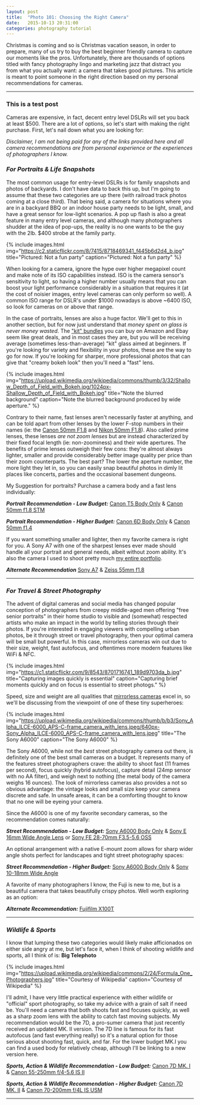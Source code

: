 ```yaml
---
layout: post
title:  "Photo 101: Choosing the Right Camera"
date:   2015-10-13 20:31:00
categories: photography tutorial
---
```


Christmas is coming and so is Christmas vacation season, in order to prepare, many of us try to buy the best beginner friendly camera to capture our moments like the pros. Unfortunately, there are thousands of options titled with fancy photography lingo and marketing jazz that distract you from what you actually want: a camera that takes good pictures. This article is meant to point someone in the right direction based on my personal recommendations for cameras.

---

### This is a test post


Cameras are expensive, in fact, decent entry level DSLRs will set you back at least $500. There are a lot of options, so let's start with making the right purchase. First, let's nail down what you are looking for:

*Disclaimer, I am not being paid for any of the links provided here and all camera recommendations are from personal experience or the experiences of photographers I know.*

### *For Portraits & Life Snapshots*

The most common usage for entry-level DSLRs is for family snapshots and photos of backyards. I don't have data to back this up, but I'm going to assume that these two categories are up there (with railroad track photos coming at a close third). That being said, a camera for situations where you are in a backyard BBQ or an indoor house party needs to be light, small, and have a great sensor for low-light scenarios. A pop up flash is also a great feature in many entry level cameras, and although many photographers shudder at the idea of pop-ups, the reality is no one wants to be the guy with the 2lb. $400 strobe at the family party.

 {% include images.html img="https://c2.staticflickr.com/8/7415/8718469341_f445b6d2d4_b.jpg" title="Pictured: Not a fun party" caption="Pictured: Not a fun party" %}

When looking for a camera, ignore the hype over higher megapixel count and make note of its ISO capabilities instead. ISO is the camera sensor's sensitivity to light, so having a higher number usually means that you can boost your light performance considerably in a situation that requires it (at the cost of noisier images, entry level cameras can only perform so well). A common ISO range for DSLR's under $1000 nowadays is above ~6400 ISO, so look for cameras on or above that range.

In the case of portraits, lenses are also a huge factor. We'll get to this in another section, but for now just understand that *money spent on glass is never money wasted*. The ["kit" bundles](http://www.amazon.com/Rebel-T5i-Camera-Telephoto-Accessory/dp/B00COSHR20/ref=sr_1_3?s=photo&ie=UTF8&qid=1444183509&sr=1-3&keywords=canon+t5i) you can buy on Amazon and Ebay seem like great deals, and in most cases they are, but you will be receiving average (sometimes less-than-average) "kit" glass aimed at beginners. If you're looking for variety and flexibility in your photos, these are the way to go for now. If you're looking for sharper, more professional photos that can give that "creamy bokeh look" then you'll need a "fast" lens.

 {% include images.html img="https://upload.wikimedia.org/wikipedia/commons/thumb/3/32/Shallow_Depth_of_Field_with_Bokeh.jpg/1024px-Shallow_Depth_of_Field_with_Bokeh.jpg" title="Note the blurred background" caption="Note the blurred background produced by wide aperture." %}

Contrary to their name, fast lenses aren't necessarily faster at anything, and can be told apart from other lenses by the lower F-stop numbers in their names (ie: the [Canon 50mm F1.8](http://www.amazon.com/Canon-50mm-1-8-Camera-Lens/dp/B00007E7JU/ref=sr_1_2?ie=UTF8&qid=1444180850&sr=8-2&keywords=50mm+f1.8) and [Nikon 50mm F1.8](http://www.amazon.com/Nikon-Focus-S-NIKKOR-Digital-Cameras/dp/B004Y1AYAC)). Also called prime lenses, these lenses *are not zoom lenses* but are instead characterized by their fixed focal length (ie: non-zoominess) and their wide apertures. The benefits of prime lenses outweigh their few cons: they're almost always lighter, smaller and provide considerably better image quality per price than their zoom counterparts. The best part? The lower the aperture number, the more light they let in, so you can easily snap beautiful photos in dimly lit places like concerts, parties and the occasional basement dungeons.    

My Suggestion for portraits? Purchase a camera body and a fast lens individually:

*__Portrait Recommendation - Low Budget:__* [Canon T5 Body Only](http://www.amazon.com/Canon-Rebel-DSLR-Camera-Body/dp/B00IYP6S2C) & [Canon 50mm f1.8 STM](http://www.amazon.com/Canon-50mm-1-8-STM-Lens/dp/B00X8MRBCW/ref=sr_1_1?s=photo&ie=UTF8&qid=1444182031&sr=1-1&keywords=canon+50mm+1.8)

*__Portrait Recommendation - Higher Budget:__* [Canon 6D Body Only](http://www.amazon.com/Canon-20-2-Digital-Camera-3-0-Inch/dp/B009B0MZ8U/ref=sr_1_1?s=photo&ie=UTF8&qid=1444182187&sr=1-1&keywords=canon+6d+body+only) & [Canon 50mm f1.4](http://www.amazon.com/Canon-Standard-Medium-Telephoto-Cameras/dp/B00009XVCZ/ref=sr_1_1?s=photo&ie=UTF8&qid=1444182257&sr=1-1&keywords=canon+50mm+1.4)

If you want something smaller and lighter, then my favorite camera is right for you. A Sony A7 with one of the sharpest lenses ever made should handle all your portrait and general needs, albeit without zoom ability. It's also the camera I used to shoot pretty much [my entire portfolio](https://photographer.lmosele.com).

*__Alternate Recommendation__* [Sony A7](http://www.bhphotovideo.com/c/product/1008114-REG/sony_ilce7_b_a7_mirrorless_digital_camera.html) & [Zeiss 55mm f1.8](http://www.bhphotovideo.com/c/product/1008124-REG/sony_sel55f18z_sonnar_t_fe_55mm.html)

---   

### *For Travel & Street Photography*

The advent of digital cameras and social media has changed popular conception of photographers from creepy middle-aged men offering "free senior portraits" in their home studio to visible and (somewhat) respected artists who make an impact in the world by telling stories through their photos. If you're interested in engaging viewers with compelling urban photos, be it through street or travel photography, then your optimal camera will be small but powerful. In this case, mirrorless cameras win out due to their size, weight, fast autofocus, and oftentimes more modern features like WiFi & NFC.

 {% include images.html img="https://c1.staticflickr.com/9/8543/8701716741_189d9703da_b.jpg" title="Capturing images quickly is essential" caption="Capturing brief moments quickly and on focus is essential to street photogs." %}

Speed, size and weight are all qualities that [mirrorless cameras](http://www.techradar.com/us/news/photography-video-capture/cameras/best-compact-system-camera-2013-the-best-models-reviewed-960832) excel in, so we'll be discussing from the viewpoint of one of these tiny superheroes:

 {% include images.html img="https://upload.wikimedia.org/wikipedia/commons/thumb/b/b3/Sony_Alpha_ILCE-6000_APS-C-frame_camera_with_lens.jpeg/640px-Sony_Alpha_ILCE-6000_APS-C-frame_camera_with_lens.jpeg" title="The Sony A6000" caption="The Sony A6000" %}

 The Sony A6000, while not the *best* street photography camera out there, is definitely one of the best small cameras on a budget. It represents many of the features street photographers crave: the ability to shoot fast (11 frames per second), focus quickly (hybrid autofocus), capture detail (24mp sensor with no AA filter), and weigh next to nothing (the metal body of the camera weighs 16 ounces). The look of mirrorless cameras also provides a not so obvious advantage: the vintage looks and small size keep your camera discrete and safe. In unsafe areas, it can be a comforting thought to know that no one will be eyeing your camera.

 Since the A6000 is one of my favorite secondary cameras, so the recommendation comes naturally:

*__Street Recommendation - Low Budget:__* [Sony A6000 Body Only](http://www.amazon.com/Sony-Alpha-Mirrorless-Digital-Camera/dp/B00I8BICCG) & [Sony E 16mm Wide Angle Lens](http://www.amazon.com/Sony-SEL16F28-16mm-Wide-Angle-Cameras/dp/B003NRHAH8/ref=sr_1_1?s=photo&ie=UTF8&qid=1444189105&sr=1-1&keywords=sony+16mm) or [Sony FE 28-70mm F3.5-5.6 OSS](http://www.amazon.com/Sony-28-70mm-F3-5-5-6-Interchangeable-Standard/dp/B00GTXHQ8Q)

An optional arrangement with a native E-mount zoom allows for sharp wider angle shots perfect for landscapes and tight street photography spaces:

*__Street Recommendation - Higher Budget:__* [Sony A6000 Body Only](http://www.amazon.com/Sony-Alpha-Mirrorless-Digital-Camera/dp/B00I8BICCG) & [Sony 10-18mm Wide Angle](http://www.amazon.com/Sony-SEL1018-10-18mm-Wide-Angle-Zoom/dp/B0096W1ONK/ref=sr_1_1?s=photo&ie=UTF8&qid=1444189217&sr=1-1&keywords=sony+18mm)

A favorite of many photographers I know, the Fuji is new to me, but is a beautiful camera that takes beautifully crispy photos. Well worth exploring as an option:

*__Alternate Recommendation:__* [Fujifilm X100T](http://www.amazon.com/Fujifilm-X100T-Digital-Camera-Black/dp/B00NF6ZHNG)


---   

### *Wildlife & Sports*

I know that lumping these two categories would likely make afficionados on either side angry at me, but let's face it, when I think of shooting wildlife and sports, all I think of is: **Big Telephoto**

 {% include images.html img="https://upload.wikimedia.org/wikipedia/commons/2/24/Formula_One_Photographers.jpg" title="Courtesy of Wikipedia" caption="Courtesy of Wikipedia" %}

 I'll admit, I have very little practical experience with either wildlife or "official" sport photography, so take my advice with a grain of salt if need be. You'll need a camera that both shoots fast and focuses quickly, as well as a sharp zoom lens with the ability to catch fast moving subjects. My recommendation would be the 7D, a pro-sumer camera that just recently received an updated MK. II version. The 7D line is famous for its fast autofocus (and fast everything really) so it's a natural option for those serious about shooting fast, quick, and far. For the lower budget MK.I you can find a used body for relatively cheap, although I'll be linking to a new version here.

*__Sports, Action & Wildlife Recommendation - Low Budget:__* [Canon 7D MK. I](http://www.amazon.com/Canon-Digital-Camera-discontinued-manufacturer/dp/B002NEGTTW) & [Canon 55-250mm f/4-5.6 IS II](http://www.bhphotovideo.com/c/product/543923-USA/Canon_2044B002AA_EF_S_55_250mm_f_4_5_6_IS.html)

*__Sports, Action & Wildlife Recommendation - Higher Budget:__* [Canon 7D MK. II](http://www.bhphotovideo.com/c/product/1081808-REG/canon_9128b002_eos_7d_mark_ii.html) & [Canon 70-200mm f/4L IS USM](http://www.bhphotovideo.com/c/product/457678-USA/Canon_1258B002AA_EF_70_200mm_f_4L_IS.html)

---
